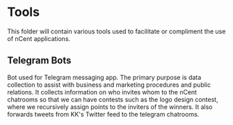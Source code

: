 # Tools

This folder will contain various tools used to facilitate or compliment the use of nCent applications.

## Telegram Bots

Bot used for Telegram messaging app. The primary purpose is data collection to assist with business and marketing procedures and public relations. It collects information on who invites whom to the nCent chatrooms so that we can have contests such as the logo design contest, where we recursively assign points to the inviters of the winners. It also forwards tweets from KK's Twitter feed to the telegram chatrooms.

